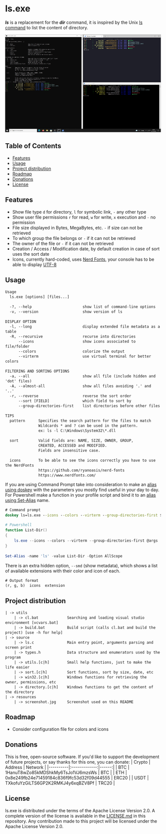 
# ls.exe

_**ls**_ is a replacement for the _**dir**_ command, it is inspired by the Unix [ls command](https://en.wikipedia.org/wiki/Ls) to list the content of directory.

![Screenshots of ls](resources/screenshot.jpg)

## Table of Contents
- [Features](#features)
- [Usage](#usage)
- [Project distribution](#project-distribution)
- [Roadmap](#roadmap)
- [Donations](#donations)
- [License](#license)

## Features
* Show file type `d` for directory, `l` for symbolic link, `-` any other type
* Show user file permissions `r` for read, `w` for write, `x` execution and `-` no permission
* File size displayed in Bytes, MegaBytes, etc. `-` if size can not be retrieved
* To which group the file belongs or `-` if it can not be retrieved
* The owner of the file or `-` if it can not be retrieved
* Creation / Access / Modification date, by default creation in case of sort uses the sort date
* Icons, currently hard-coded, uses [Nerd Fonts](https://github.com/ryanoasis/nerd-fonts), your console has to be able to display [UTF-8](https://en.wikipedia.org/wiki/UTF-8)

## Usage
```
Usage
  ls.exe [options] [files...]

  -?, --help                       show list of command-line options
  -v, --version                    show version of ls

DISPLAY OPTION
  -l, --long                       display extended file metadata as a table
  -R, --recursive                  recurse into directories
      --icons                      show icons associated to file/folder
      --colors                     colorize the output
      --virterm                    use virtual terminal for better colors

FILTERING AND SORTING OPTIONS
  -a, --all                        show all file (include hidden and 'dot' files)
  -A, --almost-all                 show all files avoiding '.' and '..'
  -r, --reverse                    reverse the sort order
      --sort [FIELD]               which field to sort by
      --group-directories-first    list directories before other files

TIPS
  pattern      Specifies the search pattern for the files to match
               Wildcards * and ? can be used in the pattern.
               ex: ls -l C:\Windows\System32\*.dll

  sort         Valid fields are: NAME, SIZE, OWNER, GROUP,
               CREATED, ACCESSED and MODIFIED.
               Fields are insensitive case.

  icons        To be able to see the icons correctly you have to use the NerdFonts
               https://github.com/ryanoasis/nerd-fonts
               https://www.nerdfonts.com/
```

If you are using Command Prompt take into consideration to make an [alias using doskey](https://docs.microsoft.com/en-us/windows-server/administration/windows-commands/doskey) with the parameters you mostly find useful in your day to day. For Powershell make a function in your profile script and bind it to an [alias using Set-Alias](https://docs.microsoft.com/en-us/powershell/module/microsoft.powershell.utility/set-alias?view=powershell-7.2) name.

```cmd
# Command prompt
doskey ls=ls.exe --icons --colors --virterm --group-directories-first $*
```

```powershell
# Powershell
function List-Dir()
{
    ls.exe --icons --colors --virterm --group-directories-first @args
}

Set-Alias -name 'ls' -value List-Dir -Option AllScope
```

There is an extra hidden option, `--smd` (show metadata), which shows a list of available extensions with their color and icon of each.

```text
# Output format
(r, g, b)  icons  extension
```

## Project distribution
```
| -> utils
    | -> cl.bat             Searching and loading visual studio environment [vcvars.bat]
    | -> build.bat          Build script (calls cl.bat and build the project) [use -h for help]
| -> source
    | -> ls.c               Main entry point, arguments parsing and screen print
    | -> types.h            Data structure and enumerators used by the program
    | -> utils.[c|h]        Small help functions, just to make the life easier
    | -> sort.[c|h]         Sort functions, sort by size, date, etc
    | -> win32.[c|h]        Windows functions for retrieving the owner, permissions, etc
    | -> directory.[c|h]    Windows functions to get the content of the directory
| -> resources
    | -> screenshot.jpg     Screenshot used on this README
```

## Roadmap
* Consider configuration file for colors and icons

## Donations
This is free, open-source software. If you'd like to support the development of future projects, or say thanks for this one, you can donate:
| Crypto | Address | Network |
|----------|:-------------:|------:|
| BTC | 1HanuT8wZo85kMDShkMy6TsJo1VJ6mzsWs | BTC |
| ETH | 0x8e249fb24e71459184c836f9fc53d32f09d44555 | ERC20 |
| USDT | TXkofuYzGiLTS6GP2K2RMKJ4y6xqBZV8Pf | TRC20 |

## License
ls.exe is distributed under the terms of the Apache License Version 2.0. A complete version of the license is available in the [LICENSE.md](LICENSE.md) in this repository. Any contribution made to this project will be licensed under the Apache License Version 2.0.
